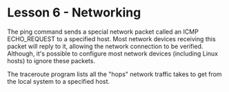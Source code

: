 # Lesson 6 - Networking

The ping command sends a special network packet called an ICMP ECHO_REQUEST to a specified host. Most network devices receiving this packet will reply to it, allowing the network connection to be verified. Although, it's possible to configure most network devices (including Linux hosts) to ignore these packets.

The traceroute program lists all the "hops" network traffic takes to get from the local system to a specified host. 



